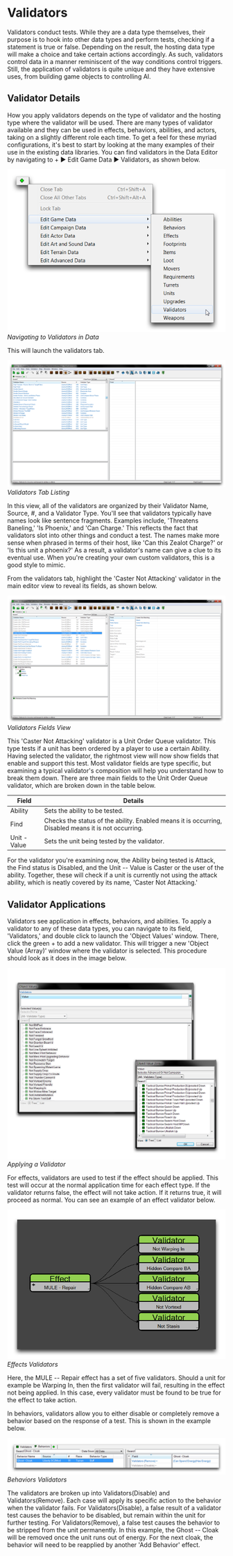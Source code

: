 # Validators

Validators conduct tests. While they are a data type themselves, their purpose is to hook into other data types and perform tests, checking if a statement is true or false. Depending on the result, the hosting data type will make a choice and take certain actions accordingly. As such, validators control data in a manner reminiscent of the way conditions control triggers. Still, the application of validators is quite unique and they have extensive uses, from building game objects to controlling AI.

## Validator Details

How you apply validators depends on the type of validator and the hosting type where the validator will be used. There are many types of validator available and they can be used in effects, behaviors, abilities, and actors, taking on a slightly different role each time. To get a feel for these myriad configurations, it's best to start by looking at the many examples of their use in the existing data libraries. You can find validators in the Data Editor by navigating to + ▶︎ Edit Game Data ▶︎ Validators, as shown below.

[![Navigating to Validators in Data](./resources/071_Validators1.png)](./resources/071_Validators1.png)
*Navigating to Validators in Data*

This will launch the validators tab.

[![Validators Tab Listing](./resources/071_Validators2.png)](./resources/071_Validators2.png)
*Validators Tab Listing*

In this view, all of the validators are organized by their Validator Name, Source, \#, and a Validator Type. You'll see that validators typically have names look like sentence fragments. Examples include, 'Threatens Baneling,' 'Is Phoenix,' and 'Can Charge.' This reflects the fact that validators slot into other things and conduct a test. The names make more sense when phrased in terms of their host, like 'Can this Zealot Charge?' or 'Is this unit a phoenix?' As a result, a validator's name can give a clue to its eventual use. When you're creating your own custom validators, this is a good style to mimic.

From the validators tab, highlight the 'Caster Not Attacking' validator in the main editor view to reveal its fields, as shown below.

[![Validators Fields View](./resources/071_Validators3.png)](./resources/071_Validators3.png)
*Validators Fields View*

This 'Caster Not Attacking' validator is a Unit Order Queue validator. This type tests if a unit has been ordered by a player to use a certain Ability. Having selected the validator, the rightmost view will now show fields that enable and support this test. Most validator fields are type specific, but examining a typical validator's composition will help you understand how to break them down. There are three main fields to the Unit Order Queue validator, which are broken down in the table below.

| Field        | Details                                                                                              |
| ------------ | ---------------------------------------------------------------------------------------------------- |
| Ability      | Sets the ability to be tested.                                                                       |
| Find         | Checks the status of the ability. Enabled means it is occurring, Disabled means it is not occurring. |
| Unit - Value | Sets the unit being tested by the validator.                                                         |

For the validator you're examining now, the Ability being tested is Attack, the Find status is Disabled, and the Unit -- Value is Caster or the user of the ability. Together, these will check if a unit is currently not using the attack ability, which is neatly covered by its name, 'Caster Not Attacking.'

## Validator Applications

Validators see application in effects, behaviors, and abilities. To apply a validator to any of these data types, you can navigate to its field, 'Validators,' and double click to launch the 'Object Values' window. There, click the green + to add a new validator. This will trigger a new 'Object Value (Array)' window where the validator is selected. This procedure should look as it does in the image below.

[![Applying a Validator](./resources/071_Validators4.png)](./resources/071_Validators4.png)
*Applying a Validator*

For effects, validators are used to test if the effect should be applied. This test will occur at the normal application time for each effect type. If the validator returns false, the effect will not take action. If it returns true, it will proceed as normal. You can see an example of an effect validator below.

[![Effects Validators](./resources/071_Validators5.png)](./resources/071_Validators5.png)
*Effects Validators*

Here, the MULE -- Repair effect has a set of five validators. Should a unit for example be Warping In, then the first validator will fail, resulting in the effect not being applied. In this case, every validator must be found to be true for the effect to take action.

In behaviors, validators allow you to either disable or completely remove a behavior based on the response of a test. This is shown in the example below.

[![Behaviors Validators](./resources/071_Validators6.png)](./resources/071_Validators6.png)
*Behaviors Validators*

The validators are broken up into Validators(Disable) and Validators(Remove). Each case will apply its specific action to the behavior when the validator fails. For Validators(Disable), a false result of a validator test causes the behavior to be disabled, but remain within the unit for further testing. For Validators(Remove), a false test causes the behavior to be stripped from the unit permanently. In this example, the Ghost -- Cloak will be removed once the unit runs out of energy. For the next cloak, the behavior will need to be reapplied by another 'Add Behavior' effect.
